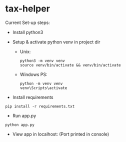 # tax-helper

Current Set-up steps:

- Install python3<br>
- Setup & activate python venv in project dir<br>
    - Unix:

        ```
        python3 -m venv venv
        source venv/bin/activate && venv/bin/activate
        ```

    - Windows PS:

        ```
        python -m venv venv
        venv\Scripts\activate
        ```

- Install requirements<br>

```
pip install -r requirements.txt
```

- Run app.py<br>

```
python app.py
```

- View app in localhost:<PORT> (Port printed in console)
